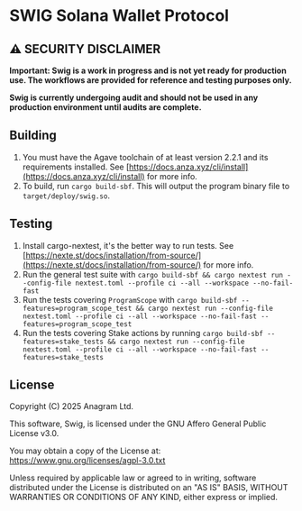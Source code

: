 # SWIG Solana Wallet Protocol

## ⚠️ SECURITY DISCLAIMER

**Important: Swig is a work in progress and is not yet ready for production use. The workflows are provided for reference and testing purposes only.**

**Swig is currently undergoing audit and should not be used in any production environment until audits are complete.**

## Building

1. You must have the Agave toolchain of at least version 2.2.1 and its requirements installed. See [https://docs.anza.xyz/cli/install](https://docs.anza.xyz/cli/install) for more info.
2. To build, run `cargo build-sbf`. This will output the program binary file to `target/deploy/swig.so`.

## Testing

1. Install cargo-nextest, it's the better way to run tests. See [https://nexte.st/docs/installation/from-source/](https://nexte.st/docs/installation/from-source/) for more info.
2. Run the general test suite with `cargo build-sbf && cargo nextest run --config-file nextest.toml --profile ci --all --workspace --no-fail-fast`
3. Run the tests covering `ProgramScope` with `cargo build-sbf --features=program_scope_test && cargo nextest run --config-file nextest.toml --profile ci --all --workspace --no-fail-fast --features=program_scope_test`
4. Run the tests covering Stake actions by running `cargo build-sbf --features=stake_tests && cargo nextest run --config-file nextest.toml --profile ci --all --workspace --no-fail-fast --features=stake_tests`

## License

Copyright (C) 2025 Anagram Ltd.

This software, Swig, is licensed under the GNU Affero General Public License v3.0.

You may obtain a copy of the License at:
https://www.gnu.org/licenses/agpl-3.0.txt

Unless required by applicable law or agreed to in writing, software
distributed under the License is distributed on an "AS IS" BASIS,
WITHOUT WARRANTIES OR CONDITIONS OF ANY KIND, either express or implied.
